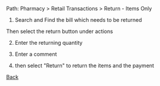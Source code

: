 Path: Pharmacy > Retail Transactions >  Return - Items Only

1. Search and Find the bill which needs to be returned

Then select the return button under actions

2. Enter the returning quantity

3. Enter a comment 

4. then select "Return" to return the items and the payment

[Back](https://github.com/hmislk/hmis/wiki)
